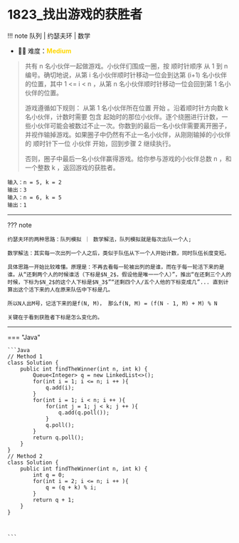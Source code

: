 # 1823_找出游戏的获胜者


!!! note
    <!-- 这里记载考察的数据结构、算法等 -->
    队列 | 约瑟夫环 | 数学

- 🔑🔑 难度：<span style = "color:gold; font-weight:bold">Medium</span>


> 共有 n 名小伙伴一起做游戏。小伙伴们围成一圈，按 顺时针顺序 从 1 到 n 编号。确切地说，从第 i 名小伙伴顺时针移动一位会到达第 (i+1) 名小伙伴的位置，其中 1 <= i < n ，从第 n 名小伙伴顺时针移动一位会回到第 1 名小伙伴的位置。
> 
> 游戏遵循如下规则：
> 从第 1 名小伙伴所在位置 开始 。沿着顺时针方向数 k 名小伙伴，计数时需要 包含 起始时的那位小伙伴。逐个绕圈进行计数，一些小伙伴可能会被数过不止一次。你数到的最后一名小伙伴需要离开圈子，并视作输掉游戏。如果圈子中仍然有不止一名小伙伴，从刚刚输掉的小伙伴的 顺时针下一位 小伙伴 开始，回到步骤 2 继续执行。
> 
> 否则，圈子中最后一名小伙伴赢得游戏。给你参与游戏的小伙伴总数 n ，和一个整数 k ，返回游戏的获胜者。


```
输入：n = 5, k = 2
输出：3
输入：n = 6, k = 5
输出：1
```

----------

??? note 

    约瑟夫环的两种思路：队列模拟 ｜ 数学解法，队列模拟就是每次出队一个人;
    
    数学解法：其实每一次出列一个人之后，类似于队伍从下一个人开始计数，同时队伍长度变短。
    
    具体思路一开始比较难懂。原理是：不再去看每一轮被出列的是谁，而在于每一轮活下来的是谁。从“还剩两个人的时候谁活（下标是$N_2$，假设他是唯一一个人）”，推出“在还剩三个人的时候，下标为$N_2$的这个人下标是$N_3$”“还剩四个人/五个人他的下标变成几”... 直到计算出这个活下来的人在原来队伍中下标是几。
    
    所以N人出M号，记活下来的是f(N, M)， 那么f(N, M) = (f(N - 1, M) + M) % N
    
    关键在于看到获胜者下标是怎么变化的。

----------

=== "Java"

    ```Java
    // Method 1
    class Solution {
        public int findTheWinner(int n, int k) {
            Queue<Integer> q = new LinkedList<>();
            for(int i = 1; i <= n; i ++ ){
                q.add(i);
            }
            for(int i = 1; i < n; i ++ ){
                for(int j = 1; j < k; j ++ ){
                    q.add(q.poll());
                }
                q.poll();
            }
            return q.poll();
        }
    }
    // Method 2
    class Solution {
        public int findTheWinner(int n, int k) {
            int q = 0;
            for(int i = 2; i <= n; i ++ ){
                q = (q + k) % i;
            }
            return q + 1;
        }
    }



    ```









